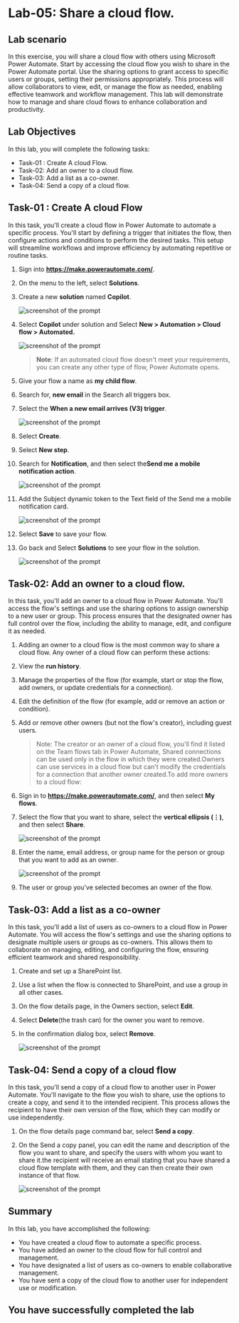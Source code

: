 # Lab-05: Share a cloud flow.

## Lab scenario

In this exercise, you will share a cloud flow with others using Microsoft Power Automate. Start by accessing the cloud flow you wish to share in the Power Automate portal. Use the sharing options to grant access to specific users or groups, setting their permissions appropriately. This process will allow collaborators to view, edit, or manage the flow as needed, enabling effective teamwork and workflow management. This lab will demonstrate how to manage and share cloud flows to enhance collaboration and productivity.

## Lab Objectives

In this lab, you will complete the following tasks:

- Task-01 : Create A cloud Flow.
- Task-02: Add an owner to a cloud flow.
- Task-03: Add a list as a co-owner.
- Task-04: Send a copy of a cloud flow.

## Task-01 : Create A cloud Flow

In this task, you'll create a cloud flow in Power Automate to automate a specific process. You'll start by defining a trigger that initiates the flow, then configure actions and conditions to perform the desired tasks. This setup will streamline workflows and improve efficiency by automating repetitive or routine tasks.

1. Sign into **https://make.powerautomate.com/**.
   
2. On the menu to the left, select **Solutions**.
   
3. Create a new **solution** named **Copilot**.

   ![screenshot of the prompt ](../Media/05/solution.png)
    
4. Select **Copilot** under solution and Select **New > Automation > Cloud flow > Automated.**

   ![screenshot of the prompt ](../Media/05/select-new-flow.png)

    >**Note**: If an automated cloud flow doesn't meet your requirements, you can create any other type of flow, Power Automate opens.

5. Give your flow a name as **my child flow**.
   
6. Search for, **new email** in the Search all triggers box.
   
7. Select the **When a new email arrives (V3) trigger**.

   ![screenshot of the prompt ](../Media/05/search-trigger.png)
        
8. Select **Create**.
    
9. Select **New step**.
	
10. Search for **Notification**, and then select the**Send me a mobile notification action**.

    ![screenshot of the prompt ](../Media/05/new-notification.png)

11. Add the Subject dynamic token to the Text field of the Send me a mobile notification card.

    ![screenshot of the prompt ](../Media/05/new-email-notification-flow.png)

12. Select **Save** to save your flow.
    
13. Go back and Select **Solutions** to see your flow in the solution.

    ![screenshot of the prompt ](../Media/05/new-flow-inside-solution.png)

## Task-02: Add an owner to a cloud flow.

In this task, you'll add an owner to a cloud flow in Power Automate. You'll access the flow's settings and use the sharing options to assign ownership to a new user or group. This process ensures that the designated owner has full control over the flow, including the ability to manage, edit, and configure it as needed.

1. Adding an owner to a cloud flow is the most common way to share a cloud flow. Any owner of a cloud flow can perform these actions:
   
2. View the **run history**.
   
3. Manage the properties of the flow (for example, start or stop the flow, add owners, or update credentials for a connection).
   
4. Edit the definition of the flow (for example, add or remove an action or condition).
   
5. Add or remove other owners (but not the flow's creator), including guest users.

    > Note: The creator or an owner of a cloud flow, you'll find it listed on the Team flows tab in Power Automate, Shared connections can be used only in the flow in which they were created.Owners can use services in a cloud flow but can't modify the credentials for a connection that another owner created.To add more owners to a cloud flow:

6. Sign in to **https://make.powerautomate.com/**, and then select **My flows**.
   
7. Select the flow that you want to share, select the **vertical ellipsis (⋮)**, and then select **Share**.

    ![screenshot of the prompt ](../Media/view.png)
    
8. Enter the name, email address, or group name for the person or group that you want to add as an owner.

    ![screenshot of the prompt ](../Media/adduser.png)
    
9. The user or group you've selected becomes an owner of the flow.


## Task-03: Add a list as a co-owner

In this task, you'll add a list of users as co-owners to a cloud flow in Power Automate. You will access the flow's settings and use the sharing options to designate multiple users or groups as co-owners. This allows them to collaborate on managing, editing, and configuring the flow, ensuring efficient teamwork and shared responsibility.

1. Create and set up a SharePoint list.
   
2. Use a list when the flow is connected to SharePoint, and use a group in all other cases.

3. On the flow details page, in the Owners section, select **Edit**.
   
4. Select **Delete**(the trash can) for the owner you want to remove.
   
5. In the confirmation dialog box, select **Remove**.

    ![screenshot of the prompt ](../Media/edit.png)
   
## Task-04: Send a copy of a cloud flow

In this task, you'll send a copy of a cloud flow to another user in Power Automate. You'll navigate to the flow you wish to share, use the options to create a copy, and send it to the intended recipient. This process allows the recipient to have their own version of the flow, which they can modify or use independently.

1. On the flow details page command bar, select **Send a copy**.
   
2. On the Send a copy panel, you can edit the name and description of the flow you want to share, and specify the users with whom you want to share it.the recipient will receive an email stating that you have shared a cloud flow template with them, and they can then create their own instance of that flow.

    ![screenshot of the prompt ](../Media/05/sendacopy.png)

## Summary 

In this lab, you have accomplished the following:

- You have created a cloud flow to automate a specific process.
- You have added an owner to the cloud flow for full control and management.
- You have designated a list of users as co-owners to enable collaborative management.
- You have sent a copy of the cloud flow to another user for independent use or modification.


 ## You have successfully completed the lab
 

